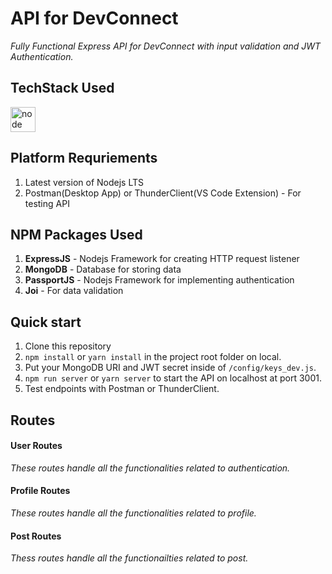 # API for DevConnect
_Fully Functional Express API for DevConnect with input validation and JWT Authentication._

## TechStack Used
<a href="https://nodejs.org" target="_blank"> <img src="https://www.vectorlogo.zone/logos/nodejs/nodejs-icon.svg" alt="node" width="40" height="40"/></a>

## Platform Requriements

1. Latest version of Nodejs LTS
2. Postman(Desktop App) or ThunderClient(VS Code Extension) - For testing API

## NPM Packages Used
1. **ExpressJS** - Nodejs Framework for creating HTTP request listener
2. **MongoDB** - Database for storing data
3. **PassportJS** - Nodejs Framework for implementing authentication 
4. **Joi** - For data validation

## Quick start

1. Clone this repository
2. `npm install` or `yarn install` in the project root folder on local.
3. Put your MongoDB URI and JWT secret inside of `/config/keys_dev.js`.
4. `npm run server` or `yarn server` to start the API on localhost at port 3001.
5. Test endpoints with Postman or ThunderClient.

## Routes

#### User Routes
  _These routes handle all the functionalities related to authentication._

#### Profile Routes
  _These routes handle all the functionalities related to profile._

#### Post Routes
  _Thess routes handle all the functionailties related to post._

